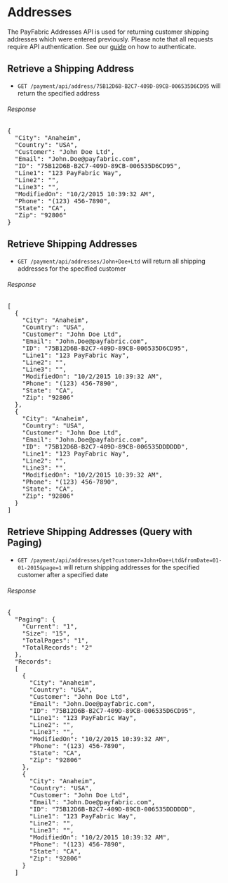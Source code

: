 Addresses
=========

The PayFabric Addresses API is used for returning customer shipping addresses which were entered previously.  Please note that all requests require API authentication.  See our [guide](Authentication.md) on how to authenticate.

Retrieve a Shipping Address
---------------------------

* `GET /payment/api/address/75B12D6B-B2C7-409D-89CB-006535D6CD95` will return the specified address

###### Response
<pre>
{
  "City": "Anaheim",
  "Country": "USA",
  "Customer": "John Doe Ltd",
  "Email": "John.Doe@payfabric.com",
  "ID": "75B12D6B-B2C7-409D-89CB-006535D6CD95",
  "Line1": "123 PayFabric Way",
  "Line2": "",
  "Line3": "",
  "ModifiedOn": "10/2/2015 10:39:32 AM",
  "Phone": "(123) 456-7890",
  "State": "CA",
  "Zip": "92806"
}
</pre>

Retrieve Shipping Addresses
---------------------------

* `GET /payment/api/addresses/John+Doe+Ltd` will return all shipping addresses for the specified customer
 
###### Response
<pre>
[
  {
    "City": "Anaheim",
    "Country": "USA",
    "Customer": "John Doe Ltd",
    "Email": "John.Doe@payfabric.com",
    "ID": "75B12D6B-B2C7-409D-89CB-006535D6CD95",
    "Line1": "123 PayFabric Way",
    "Line2": "",
    "Line3": "",
    "ModifiedOn": "10/2/2015 10:39:32 AM",
    "Phone": "(123) 456-7890",
    "State": "CA",
    "Zip": "92806"
  },
  {
    "City": "Anaheim",
    "Country": "USA",
    "Customer": "John Doe Ltd",
    "Email": "John.Doe@payfabric.com",
    "ID": "75B12D6B-B2C7-409D-89CB-006535DDDDDD",
    "Line1": "123 PayFabric Way",
    "Line2": "",
    "Line3": "",
    "ModifiedOn": "10/2/2015 10:39:32 AM",
    "Phone": "(123) 456-7890",
    "State": "CA",
    "Zip": "92806"
  }
]
</pre>

Retrieve Shipping Addresses (Query with Paging)
-----------------------------------------------

* `GET /payment/api/addresses/get?customer=John+Doe+Ltd&fromDate=01-01-2015&page=1` will return shipping addresses for the specified customer after a specified date

###### Response
<pre>
{
  "Paging": {
    "Current": "1",
    "Size": "15",
    "TotalPages": "1",
    "TotalRecords": "2"
  },
  "Records": 
  [
    {
      "City": "Anaheim",
      "Country": "USA",
      "Customer": "John Doe Ltd",
      "Email": "John.Doe@payfabric.com",
      "ID": "75B12D6B-B2C7-409D-89CB-006535D6CD95",
      "Line1": "123 PayFabric Way",
      "Line2": "",
      "Line3": "",
      "ModifiedOn": "10/2/2015 10:39:32 AM",
      "Phone": "(123) 456-7890",
      "State": "CA",
      "Zip": "92806"
    },
    {
      "City": "Anaheim",
      "Country": "USA",
      "Customer": "John Doe Ltd",
      "Email": "John.Doe@payfabric.com",
      "ID": "75B12D6B-B2C7-409D-89CB-006535DDDDDD",
      "Line1": "123 PayFabric Way",
      "Line2": "",
      "Line3": "",
      "ModifiedOn": "10/2/2015 10:39:32 AM",
      "Phone": "(123) 456-7890",
      "State": "CA",
      "Zip": "92806"
    }
  ]
</pre>
